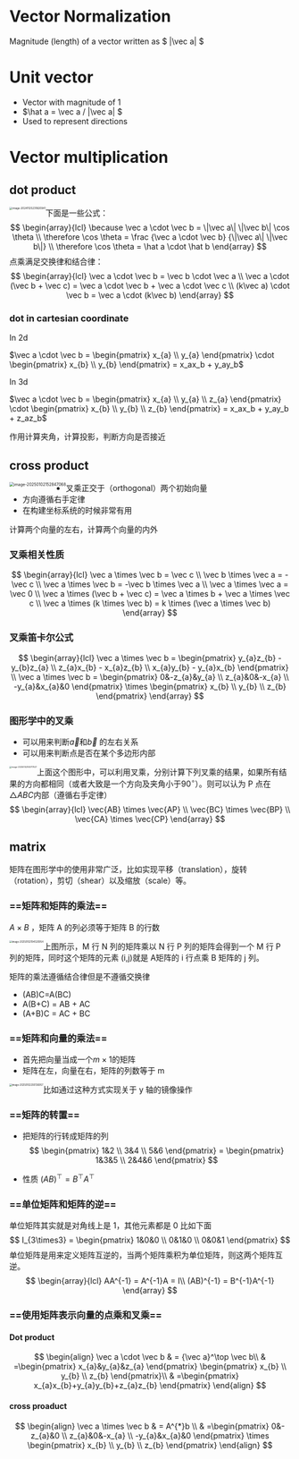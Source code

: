 # Vector Normalization

Magnitude (length) of a vector written as $ \|\vec a\| $

# Unit vector

- Vector with magnitude of 1
- $\hat a = \vec a / \|\vec a\| $
- Used to represent directions

# Vector multiplication

## dot product

<img src="https://raw.githubusercontent.com/yqm1995/pic_bed/master/images/image-20241125231820941.png" alt="image-20241125231820941" style="zoom: 33%;float: left" />

下面是一些公式：
$$
\begin{array}{lcl}
\because \vec a \cdot \vec b =  \|\vec a\| \|\vec b\| \cos \theta
\\
\therefore \cos \theta = \frac {\vec a \cdot \vec b} {\|\vec a\| \|\vec b\|}
\\
\therefore \cos \theta = \hat a \cdot \hat b
\end{array}
$$
点乘满足交换律和结合律：
$$
\begin{array}{lcl}
\vec a \cdot \vec b = \vec b \cdot \vec a
\\
\vec a \cdot (\vec b + \vec c) = \vec a \cdot \vec b + \vec a \cdot \vec c
\\
(k\vec a) \cdot \vec b = \vec a \cdot (k\vec b)
\end{array}
$$

### dot in cartesian coordinate

In 2d

$\vec a \cdot \vec b = \begin{pmatrix}
x_{a} \\ y_{a} \end{pmatrix} \cdot \begin{pmatrix}
x_{b} \\ y_{b} \end{pmatrix} = x_ax_b + y_ay_b$

In 3d

$\vec a \cdot \vec b = \begin{pmatrix}
x_{a} \\ y_{a} \\ z_{a} \end{pmatrix} \cdot \begin{pmatrix}
x_{b} \\ y_{b} \\ z_{b} \end{pmatrix} = x_ax_b + y_ay_b + z_az_b$

作用计算夹角，计算投影，判断方向是否接近

## cross product

<img src="https://raw.githubusercontent.com/yqm1995/pic_bed/master/images/image-20250102152847068.png" alt="image-20250102152847068" style="zoom:50%;float: left" />

- 叉乘正交于（orthogonal）两个初始向量
- 方向遵循右手定律
- 在构建坐标系统的时候非常有用

计算两个向量的左右，计算两个向量的内外

### 叉乘相关性质

$$
\begin{array}{lcl}
\vec a \times \vec b = \vec c
\\
\vec b \times \vec a = -\vec c
\\
\vec a \times \vec b = -\vec b \times \vec a
\\
\vec a \times \vec a = \vec 0
\\
\vec a \times (\vec b + \vec c) = \vec a \times b + \vec a \times \vec c
\\
\vec a \times (k \times \vec b) = k \times (\vec a \times \vec b)
\end{array}
$$

### 叉乘笛卡尔公式

$$
\begin{array}{lcl}
\vec a \times \vec b = \begin{pmatrix}
y_{a}z_{b} - y_{b}z_{a} 
\\ 
z_{a}x_{b} - x_{a}z_{b}
\\
x_{a}y_{b} - y_{a}x_{b}
\end{pmatrix}
\\
\vec a \times \vec b = \begin{pmatrix}
0&-z_{a}&y_{a}
\\
z_{a}&0&-x_{a}
\\
-y_{a}&x_{a}&0
\end{pmatrix} \times \begin{pmatrix}
x_{b}
\\
y_{b}
\\
z_{b}
\end{pmatrix}
\end{array}
$$

### 图形学中的叉乘

- 可以用来判断$\vec a$和$\vec b$ 的左右关系
- 可以用来判断点是否在某个多边形内部

<img src="https://raw.githubusercontent.com/yqm1995/pic_bed/master/images/image-20250102165717527.png" alt="image-20250102165717527" style="zoom: 25%;float:left" />

上面这个图形中，可以利用叉乘，分别计算下列叉乘的结果，如果所有结果的方向都相同（或者大致是一个方向及夹角小于$90^\circ$）。则可以认为 P 点在$\triangle{ABC}$内部（遵循右手定律）
$$
\begin{array}{lcl}
\vec{AB} \times \vec{AP}
\\
\vec{BC} \times \vec{BP}
\\
\vec{CA} \times \vec{CP}
\end{array}
$$


## matrix

矩阵在图形学中的使用非常广泛，比如实现平移（translation），旋转（rotation），剪切（shear）以及缩放（scale）等。

### ==矩阵和矩阵的乘法==

$A \times B$ ，矩阵 A 的列必须等于矩阵 B 的行数

<img src="https://raw.githubusercontent.com/yqm1995/pic_bed/master/images/image-20250102194520954.png" alt="image-20250102194520954" style="zoom: 30%;float:left" />

上图所示，M 行 N 列的矩阵乘以 N 行 P 列的矩阵会得到一个 M 行 P 列的矩阵，同时这个矩阵的元素 (i,j)就是 A矩阵的 i 行点乘 B 矩阵的 j 列。

矩阵的乘法遵循结合律但是不遵循交换律

- (AB)C=A(BC)
- A(B+C) = AB + AC
- (A+B)C = AC + BC

### ==矩阵和向量的乘法==

- 首先把向量当成一个$m \times 1$的矩阵
- 矩阵在左，向量在右，矩阵的列数等于 m

<img src="https://raw.githubusercontent.com/yqm1995/pic_bed/master/images/image-20250102200136957.png" alt="image-20250102200136957" style="zoom:30%;float:left" />

比如通过这种方式实现关于 y 轴的镜像操作

### ==矩阵的转置==

- 把矩阵的行转成矩阵的列
  $$
  \begin{pmatrix}
  1&2
  \\
  3&4
  \\
  5&6
  \end{pmatrix} = \begin{pmatrix}
  1&3&5
  \\
  2&4&6
  \end{pmatrix}
  $$

- 性质 $(AB)^\top = B^\top A^\top$ 

### ==单位矩阵和矩阵的逆==

单位矩阵其实就是对角线上是 1，其他元素都是 0 比如下面
$$
I_{3\times3} = \begin{pmatrix}
1&0&0
\\
0&1&0
\\
0&0&1
\end{pmatrix}
$$
单位矩阵是用来定义矩阵互逆的，当两个矩阵乘积为单位矩阵，则这两个矩阵互逆。
$$
\begin{array}{lcl}
AA^{-1} = A^{-1}A = I\\
(AB)^{-1} = B^{-1}A^{-1}
\end{array}
$$

### ==使用矩阵表示向量的点乘和叉乘==

#### Dot product

$$
\begin{align}
\vec a \cdot \vec b & = {\vec a}^\top \vec b\\
& =\begin{pmatrix}
x_{a}&y_{a}&z_{a}
\end{pmatrix}
\begin{pmatrix}
x_{b}
\\
y_{b}
\\
z_{b}
\end{pmatrix}\\
& =\begin{pmatrix}
x_{a}x_{b}+y_{a}y_{b}+z_{a}z_{b}
\end{pmatrix}
\end{align}
$$

#### cross proaduct

$$
\begin{align}
\vec a \times \vec b & = A^{*}b \\ 
& =\begin{pmatrix}
0&-z_{a}&0
\\
z_{a}&0&-x_{a}
\\
-y_{a}&x_{a}&0
\end{pmatrix} \times \begin{pmatrix}
x_{b}
\\
y_{b}
\\
z_{b}
\end{pmatrix}
\end{align}
$$

